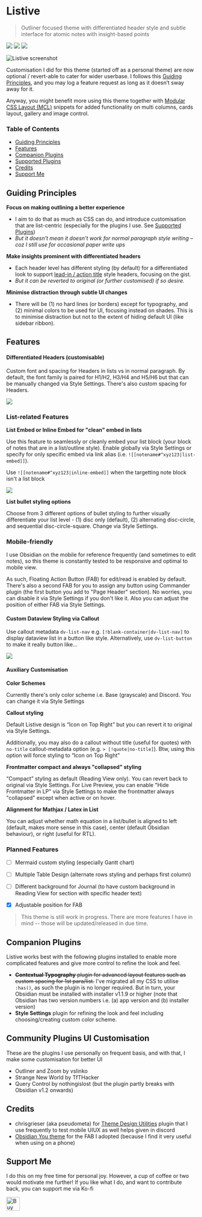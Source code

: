 # Listive

> Outliner focused theme with differentiated header style and subtle interface for atomic notes with insight-based points

<!-- updated for v0.4.0 (draft) -->

![](https://img.shields.io/github/v/release/efemkay/obsidian-listive-theme) ![](https://img.shields.io/github/release-date/efemkay/obsidian-listive-theme) ![](https://img.shields.io/github/license/efemkay/obsidian-listive-theme)

<!-- old TOC
<table >
    <tr>
        <td align="center" colspan="5" style="padding:0.5em 0; border:none; ">Quick TOC:</td>
    </tr>
    <tr>
        <td style="padding:0.5em 1em; border: none; border-right: 1px solid DarkSlateGray">
            <a href="#guiding-principles">Guiding Principles</a>
        </td>
        <td style="padding:0 1em; border: none; border-right: 1px solid DarkSlateGray">
            <a href="#features">Features</a>
        </td>
        <td style="padding:0 1em; border: none; border-right: 1px solid DarkSlateGray">
            <a href="#companion-plugins">Companion Plugins</a>
        </td>
        <td style="padding:0 1em; border: none; border-right: 1px solid DarkSlateGray">
            <a href="#credits">Credits</a>
        </td>
        <td style="padding:0 1em; border: none; border-right: 1px solid DarkSlateGray">
            <a href="#support-me">Support Me</a>
        </td>
    </tr>
</table>
-->

![Listive screenshot](Listive.jpg)

Customisation I did for this theme (started off as a personal theme) are now optional / revert-able to cater for wider userbase. I follows this <a href="#guiding-principles">Guiding Principles</a>, and you may log a feature request as long as it doesn’t sway away for it.

Anyway, you might benefit more using this theme together with [Modular CSS Layout (MCL)](https://github.com/efemkay/obsidian-modular-css-layout) snippets for added functionality on multi columns, cards layout, gallery and image control.


### Table of Contents

- <a href="#guiding-principles">Guiding Principles</a>
- <a href="#features">Features</a>
- <a href="#companion-plugins">Companion Plugins</a>
- <a href="#supported-plugins">Supported Plugins</a>
- <a href="#credits">Credits</a>
- <a href="#support-me">Support Me</a>



## Guiding Principles

**Focus on making outlining a better experience**

- I aim to do that as much as CSS can do, and introduce customisation that are list-centric (especially for the plugins I use. See <a href="#supported-plugins">Supported Plugins</a>)
- *But it doesn’t mean it doesn’t work for normal paragraph style writing – coz I still use for occasional paper write ups*

**Make insights prominent with differentiated headers**

- Each header level has different styling (by default) for a differentiated look to support [lead-in / action title](https://strategy-compass.com/en/action-titles-slides-headings/) style headers, focusing on the gist.
- *But it can be reverted to original (or further customised) if so desire.*

**Minimise distraction through subtle UI changes**

- There will be (1) no hard lines (or borders) except for typography, and (2) minimal colors to be used for UI, focusing instead on shades. This is to minimise distraction but not to the extent of hiding default UI (like sidebar ribbon).


## Features

#### Differentiated Headers (customisable)

Custom font and spacing for Headers in lists vs in normal paragraph. By default, the font family is paired for H1/H2, H3/H4 and H5/H6 but that can be manually changed via Style Settings. There's also custom spacing for Headers.

![](docs/assets/hero-differentiated-header.png)


### List-related Features

**List Embed or Inline Embed for "clean" embed in lists**

Use this feature to seamlessly or cleanly embed your list block (your block of notes that are in a list/outline style). Enable globally via Style Settings or specify for only specific embed via link alias (i.e. `![[notename#^xyz123|list-embed]]`).

Use `![[notename#^xyz123|inline-embed]]` when the targetting note block isn't a list block



![](docs/assets/hero-list-inline-embed.png)

**List bullet styling options**

Choose from 3 different options of bullet styling to further visually differentiate your list level - (1) disc only (default), (2) alternating disc-circle, and sequential disc-circle-square. Change via Style Settings.



### Mobile-friendly

I use Obsidian on the mobile for reference frequently (and sometimes to edit notes), so this theme is constantly tested to be responsive and optimal to mobile view.

As such, Floating Action Button (FAB) for edit/read is enabled by default. There's also a second FAB for you to assign any button using Commander plugin (the first button you add to "Page Header" section). No worries, you can disable it via Style Settings if you don't like it. Also you can adjust the position of either FAB via Style Settings.



#### Custom Dataview Styling via Callout

Use callout metadata `dv-list-nav` e.g. `[!blank-container|dv-list-nav]` to display dataview list in a button like style. Alternatively, use `dv-list-button` to make it really button like...



![](docs/assets/hero-dv-list-nav-button.png)



#### Auxiliary Customisation


**Color Schemes**

Currently there's only color scheme i.e. Base (grayscale) and Discord. You can change it via Style Settings


**Callout styling**

Default Listive design is “Icon on Top Right” but you can revert it to original via Style Settings.

Additionally, you may also do a callout without title (useful for quotes) with `no-title` callout-metadata option (e.g. `> [!quote|no-title]`). Btw, using this option will force styling to “Icon on Top Right”


**Frontmatter compact and always "collapsed" styling**

“Compact” styling as default (Reading View only). You can revert back to original via Style Settings. For Live Preview, you can enable "Hide Frontmatter in LP" via Style Settings to make the frontmatter always "collapsed" except when active or on hover.


**Alignment for Mathjax / Latex in List**

You can adjust whether math equation in a list/bullet is aligned to left (default, makes more sense in this case), center (default Obsidian behaviour), or right (useful for RTL).


### Planned Features

- [ ] Mermaid custom styling (especially Gantt chart)
- [ ] Multiple Table Design (alternate rows styling and perhaps first column)
- [ ] Different background for Journal (to have custom background in Reading View for section with specific header text)
- [x] Adjustable position for FAB


> This theme is still work in progress. There are more features I have in mind -- those will be updated/released in due time.


## Companion Plugins

Listive works best with the following plugins installed to enable more complicated features and give more control to refine the look and feel.

- ~~**Contextual Typography** plugin for advanced layout features such as custom spacing for 1st para/list.~~ I've migrated all my CSS to utilise `:has()`, as such the plugin is no longer required. But in turn, your Obsidian must be installed with installer v1.1.9 or higher (note that Obsidian has two version numbers i.e. (a) app version and (b) installer version)
- **Style Settings** plugin for refining the look and feel including choosing/creating custom color scheme.


## Community Plugins UI Customisation

These are the plugins I use personally on frequent basis, and with that, I make some customisation for better UI

- Outliner and Zoom by vslinko
- Strange New World by TfTHacker
- Query Control by nothingislost (but the plugin partly breaks with Obsidian v1.2 onwards)


## Credits

- chrisgrieser (aka pseudometa) for [Theme Design Utilities](https://github.com/chrisgrieser/obsidian-theme-design-utilities) plugin that I use frequently to test mobile UIUX as well helps given in discord
- [Obsidian You theme](https://github.com) for the FAB I adopted (because I find it very useful when using on a phone)


## Support Me

I do this on my free time for personal joy. However, a cup of coffee or two would motivate me further! If you like what I do, and want to contribute back, you can support me via Ko-fi

<a href='https://ko-fi.com/M4M3C77PF' target='_blank'><img height='36' style='border:0px;height:36px;' src='https://cdn.ko-fi.com/cdn/kofi1.png?v=3' border='0' alt='Buy Me a Coffee at ko-fi.com' /></a>
